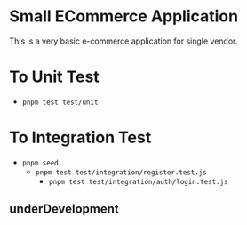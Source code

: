 # Small ECommerce Application

This is a very basic e-commerce application for single vendor.

# To Unit Test

   - `pnpm test test/unit`

# To Integration Test

   - `pnpm seed`
     - `pnpm test test/integration/register.test.js`
       - `pnpm test test/integration/auth/login.test.js`

## underDevelopment